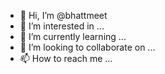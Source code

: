 - 👋 Hi, I’m @bhattmeet
- 👀 I’m interested in ...
- 🌱 I’m currently learning ...
- 💞️ I’m looking to collaborate on ...
- 📫 How to reach me ...

<!---
bhattmeet/bhattmeet is a ✨ special ✨ repository because its `README.md` (this file) appears on your GitHub profile.
You can click the Preview link to take a look at your changes.
--->
